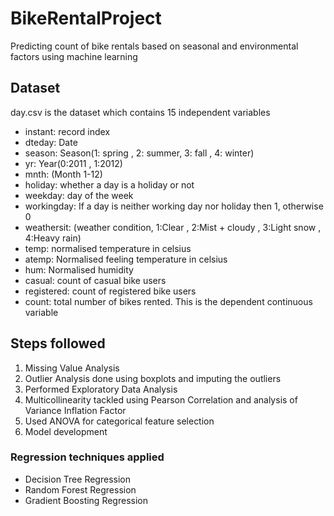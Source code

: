 # BikeRentalProject
Predicting count of bike rentals based on seasonal and environmental factors using machine learning

## Dataset
day.csv is the dataset which contains 15 independent variables

* instant: record index
* dteday: Date
* season: Season(1: spring , 2: summer, 3: fall , 4: winter)
* yr: Year(0:2011 , 1:2012)
* mnth: (Month 1-12)
* holiday: whether a day is a holiday or not
* weekday: day of the week
* workingday: If a day is neither working day nor holiday then 1, otherwise 0
* weathersit: (weather condition, 1:Clear , 2:Mist + cloudy , 3:Light snow , 4:Heavy rain)
* temp: normalised temperature in celsius
* atemp: Normalised feeling temperature in celsius
* hum: Normalised humidity
* casual: count of casual bike users
* registered: count of registered bike users
* count: total number of bikes rented. This is the dependent continuous variable

## Steps followed
1. Missing Value Analysis
2. Outlier Analysis done using boxplots and imputing the outliers
3. Performed Exploratory Data Analysis 
3. Multicollinearity tackled using Pearson Correlation and analysis of Variance Inflation Factor
4. Used ANOVA for categorical feature selection
5. Model development
### Regression techniques applied
* Decision Tree Regression
* Random Forest Regression
* Gradient Boosting Regression



